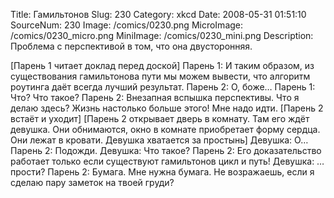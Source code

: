 Title: Гамильтонов 
Slug: 230 
Category: xkcd 
Date: 2008-05-31 01:51:10 
SourceNum: 230 
Image: /comics/0230.png 
MicroImage: /comics/0230_micro.png 
MiniImage: /comics/0230_mini.png 
Description: Проблема с перспективой в том, что она двусторонняя. 

[Парень 1 читает доклад перед доской]
Парень 1: И таким образом, из существования гамильтонова пути мы можем вывести, что алгоритм роутинга даёт всегда лучший результат.
Парень 2: О, боже…
Парень 1: Что? Что такое?
Парень 2: Внезапная вспышка перспективы. Что я делаю здесь? Жизнь настолько больше этого! Мне надо идти.
[Парень 2 встаёт и уходит]
[Парень 2 открывает дверь в комнату. Там его ждёт девушка. Они обнимаются, окно в комнате приобретает форму сердца. Они лежат в кровати. Девушка хватается за простынь]
Девушка: О…
Парень 2: Подожди.
Девушка: Что такое?
Парень 2: Его доказательство работает только если существуют гамильтонов цикл и путь!
Девушка: … прости?
Парень 2: Бумага. Мне нужна бумага. Не возражаешь, если я сделаю пару заметок на твоей груди?
